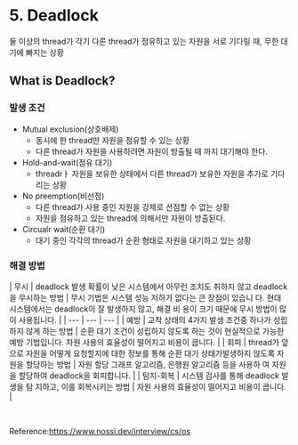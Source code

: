 # 5. Deadlock

둘 이상의 thread가 각기 다른 thread가 점유하고 있는 자원을 서로 기다릴 때, 무한 대기에 빠지는 상황

## What is Deadlock?

### 발생 조건

- Mutual exclusion(상호배제)
    - 동시에 한 thread만 자원을 점유할 수 있는 상황
    - 다른 thread가 자원을 사용하려면 자원이 방출될 때 까지 대기해야 한다.
- Hold-and-wait(점유 대기)
    - threadrㅏ 자원을 보유한 상태에서 다른 thread가 보유한 자원을 추가로 기다리는 상황
- No preemption(비선점)
    - 다른 thread가 사용 중인 자원을 강제로 선점할 수 없는 상황
    - 자원을 점유하고 있는 thread에 의해서만 자원이 방출된다.
- Circualr wait(순환 대기)
    - 대기 중인 각각의 thread가 순환 형태로 자원을 대기하고 있는 상황

### 해결 방법

| 무시 | deadlock 발생 확률이 낮은 시스템에서 아무런 조치도 취하지 않고 deadlock을 무시하는 방법 | 무시 기법은 시스템 성능 저하가 없다는 큰 장점이 있습니
다.
현대 시스템에서는 deadlock이 잘 발생하지 않고, 해결 비 용이 크기 때문에 무시 방법이 많이 사용됩니다. |
| --- | --- | --- |
| 예방 | 교착 상태의 4가지 발생 조건중 하나가
성립하지 않게 하는 방법 | 순환 대기 조건이 성립하지 않도록 하는 것이 현실적으로 가능한 예방 기법입니다.
자원 사용의 효율성이 떨어지고 비용이 큽니다. |
| 회피 | thread가 앞으로 자원을 어떻게 요청할지에 대한 정보를 통해 순환 대기 상태가발생하지 않도록 자원을 할당하는 방법 | 자원 할당 그래프 알고리즘, 은행원 알고리즘 등을 사용하
 여 자원을 할당하여 deadlock을 회피합니다. |
| 탐지-회복 | 시스템 검사를 통해 deadlock 발생을 탐 지하고, 이를 회복시키는 방법 | 자원 사용의 효율성이 떨어지고 비용이 큽니다.
 |
 
   
   <br>

Reference:https://www.nossi.dev/interview/cs/os
